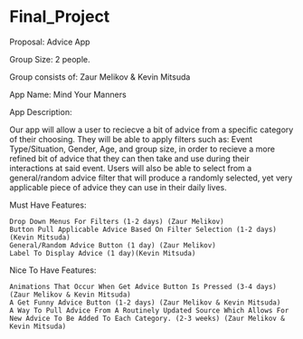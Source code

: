 # Final_Project
Proposal: Advice App

Group Size: 2 people.

Group consists of: Zaur Melikov & Kevin Mitsuda

App Name: Mind Your Manners

App Description:
  
  Our app will allow a user to reciecve a bit of advice from a specific category of their choosing. They will be able to apply        filters such as: Event Type/Situation, Gender, Age, and group size, in order to recieve a more refined bit of advice that they can then take and use during their interactions at said event. Users will also be able to select from a general/random advice filter that will produce a randomly selected, yet very applicable piece of advice they can use in their daily lives.
  
  Must Have Features:
  
    Drop Down Menus For Filters (1-2 days) (Zaur Melikov)
    Button Pull Applicable Advice Based On Filter Selection (1-2 days) (Kevin Mitsuda)
    General/Random Advice Button (1 day) (Zaur Melikov)
    Label To Display Advice (1 day)(Kevin Mitsuda)
    
  Nice To Have Features:
  
    Animations That Occur When Get Advice Button Is Pressed (3-4 days) (Zaur Melikov & Kevin Mitsuda)
    A Get Funny Advice Button (1-2 days) (Zaur Melikov & Kevin Mitsuda)
    A Way To Pull Advice From A Routinely Updated Source Which Allows For New Advice To Be Added To Each Category. (2-3 weeks) (Zaur Melikov & Kevin Mitsuda)
